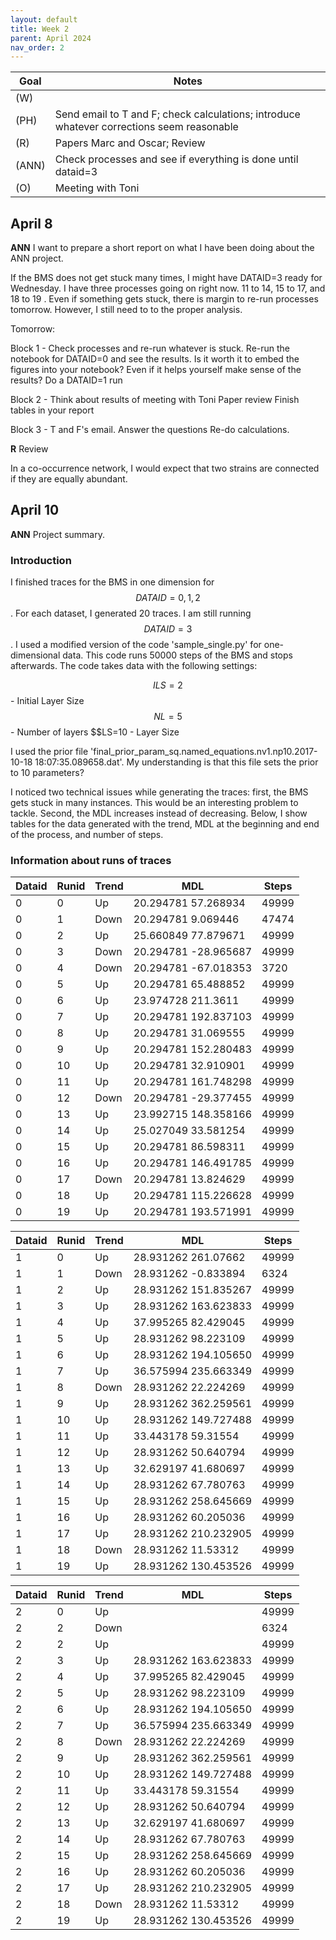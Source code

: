 ```yaml
---
layout: default
title: Week 2
parent: April 2024
nav_order: 2
---
```


| Goal | Notes | 
| ----------- | ----------- |
|(W)| |
|(PH)|Send email to T and F; check calculations; introduce whatever corrections seem reasonable |
|(R)|Papers Marc and Oscar; Review |
|(ANN)|Check processes and see if everything is done until dataid=3 |
|(O)|Meeting with Toni |


## April 8

**ANN** I want to prepare a short report on what I have been doing about the ANN project.

If the BMS does not get stuck many times, I might have DATAID=3 ready for Wednesday. I have three processes going on right now. 11 to 14, 15 to 17, and 18 to 19 . Even if something gets stuck, there is margin to re-run processes tomorrow. However, I still need to to the proper analysis.

Tomorrow:

Block 1 -  Check processes and re-run whatever is stuck.
           Re-run the notebook for DATAID=0 and see the results. Is it worth it to embed the figures into your notebook? Even if it helps yourself make sense of the results?
	   Do a DATAID=1 run

Block 2 - Think about results of meeting with Toni
	  Paper review
      	  Finish tables in your report

Block 3 - T and F's email. Answer the questions
      	  Re-do calculations.

**R** Review

In a co-occurrence network, I would expect that two strains are connected if they are equally abundant.
      	

## April 10

**ANN** Project summary.


### Introduction

I finished traces for the BMS in one dimension for $$DATAID =  0,1,2$$. For each dataset, I generated 20 traces. I am still running $$DATAID = 3$$.
I used a modified version of the code 'sample_single.py' for one-dimensional data. This code runs 50000 steps of the BMS and stops afterwards.
The code takes data with the following settings:

$$ILS = 2$$ - Initial Layer Size
$$NL=5$$ - Number of layers
$$LS=10  - Layer Size

I used the prior file 'final_prior_param_sq.named_equations.nv1.np10.2017-10-18 18:07:35.089658.dat'. My understanding is that this file sets the prior to 10 parameters?

I noticed two technical issues while generating the traces: first, the BMS gets stuck in many instances. This would be an interesting problem to tackle. Second, the MDL increases instead of decreasing.
Below, I show tables for the data generated with the trend, MDL at the beginning and end of the process, and number of steps.

### Information about runs of traces

|Dataid|Runid| Trend  | MDL                     | Steps |
| ---- | --- | ------ |-------------------------|------ |
|   0  |  0    |  Up    |20.294781 57.268934 | 49999 |
|   0  |  1    |  Down  |20.294781 9.069446  | 47474 |
|   0    |  2    |  Up    |25.660849 77.879671 | 49999 |
|   0    |  3    |  Down  |20.294781 -28.965687| 49999 |
|   0    |  4    |  Down  |20.294781 -67.018353| 3720  |
|   0    |  5    |  Up    |20.294781 65.488852 | 49999 |  
|   0    |  6    |  Up    |23.974728 211.3611  | 49999 |	  
|   0    |  7    |  Up    |20.294781 192.837103| 49999 |	  
|   0    |  8    |  Up    |20.294781 31.069555 | 49999 |	  
|   0    |  9    |  Up    |20.294781 152.280483| 49999 |
|   0    | 10    |  Up    |20.294781 32.910901 | 49999 |
|   0    | 11    |  Up    |20.294781 161.748298| 49999 |
|   0    | 12    |  Down  |20.294781 -29.377455| 49999 |
|   0    | 13    |  Up    |23.992715 148.358166| 49999 |
|   0    | 14    |  Up    |25.027049 33.581254 | 49999 |
|   0    | 15    |  Up    |20.294781 86.598311 | 49999 |
|   0    | 16    |  Up    |20.294781 146.491785| 49999 |
|   0    | 17    |  Down  |20.294781 13.824629 | 49999 |
|   0    | 18    |  Up    |20.294781 115.226628| 49999 |
|   0    | 19    |  Up    |20.294781 193.571991| 49999 |

|Dataid|Runid| Trend  | MDL                     | Steps |
| ---- | --- | ------ |-------------------------|------ |
|   1    |  0    |  Up    |28.931262 261.07662  | 49999 |
|   1    |  1    |  Down  |28.931262 -0.833894  | 6324  |
|   1    |  2    |  Up    |28.931262 151.835267 | 49999 |
|   1    |  3    |  Up    |28.931262 163.623833 | 49999 |
|   1    |  4    |  Up    |37.995265 82.429045  | 49999 |
|   1    |  5    |  Up    |28.931262 98.223109  | 49999 |
|   1    |  6    |  Up    |28.931262 194.105650 | 49999 |
|   1    |  7    |  Up    |36.575994 235.663349 | 49999 |
|   1    |  8    |  Down  |28.931262 22.224269  | 49999 |	  
|   1    |  9    |  Up    |28.931262 362.259561 | 49999 |
|   1    | 10    |  Up    |28.931262 149.727488 | 49999 |
|   1    | 11    |  Up    |33.443178 59.31554   | 49999 |	       |    
|   1    | 12    |  Up    |28.931262 50.640794  | 49999 |
|   1    | 13    |  Up    |32.629197 41.680697  | 49999 |
|   1    | 14    |  Up    |28.931262 67.780763  | 49999 |
|   1    | 15    |  Up    |28.931262 258.645669 | 49999 |
|   1    | 16    |  Up    |28.931262 60.205036  | 49999 |
|   1    | 17    |  Up    |28.931262 210.232905 | 49999 |
|   1    | 18    |  Down  |28.931262 11.53312   | 49999 |
|   1    | 19    |  Up    |28.931262 130.453526 | 49999 |


| Dataid | Runid | Trend  | MDL                     | Steps |
| ---- | --- | ------ |-------------------------|------ |
|   2    |  0    |  Up    |  | 49999 |
|   2    |  2    |  Down  |  | 6324  |
|   2    |  2    |  Up    |  | 49999 |
|   2    |  3    |  Up    |28.931262 163.623833| 49999 |
|   2    |  4    |  Up    |37.995265 82.429045 | 49999 |
|   2    |  5    |  Up    |28.931262 98.223109 | 49999 |
|   2    |  6    |  Up    |28.931262 194.105650| 49999 |
|   2    |  7    |  Up    |36.575994 235.663349| 49999 |
|   2    |  8    |  Down  |28.931262 22.224269 | 49999 |	  
|   2    |  9    |  Up    |28.931262 362.259561| 49999 |
|   2    | 10    |  Up    |28.931262 149.727488| 49999 |
|   2    | 11    |  Up    |33.443178 59.31554  | 49999 |	       |    
|   2    | 12    |  Up    |28.931262 50.640794 | 49999 |
|   2    | 13    |  Up    |32.629197 41.680697 | 49999 |
|   2    | 14    |  Up    |28.931262 67.780763 | 49999 |
|   2    | 15    |  Up    |28.931262 258.645669| 49999 |
|   2    | 16    |  Up    |28.931262 60.205036 | 49999 |
|   2    | 17    |  Up    |28.931262 210.232905| 49999 |
|   2    | 18    |  Down  |28.931262 11.53312  | 49999 |
|   2    | 19    |  Up    |28.931262 130.453526| 49999 |




